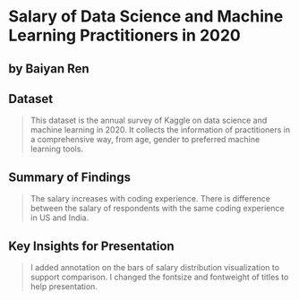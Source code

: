 # Salary of Data Science and Machine Learning Practitioners in 2020
## by Baiyan Ren


## Dataset

> This dataset is the annual survey of Kaggle on data science and machine learning in 2020. It collects the information of practitioners in a comprehensive way, from age, gender to preferred machine learning tools.


## Summary of Findings

>  The salary increases with coding experience. There is difference between the salary of respondents with the same coding experience in US and India.


## Key Insights for Presentation

> I added annotation on the bars of salary distribution visualization to support comparison.
> I changed the fontsize and fontweight of titles to help presentation.